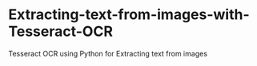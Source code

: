 # Extracting-text-from-images-with-Tesseract-OCR
Tesseract OCR using Python for Extracting text from images

